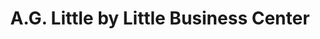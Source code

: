 ---
title: "A.G. Little by Little Business Center"
url: /ganta/a-g-little-by-little-business-center/
shop: convenience
---